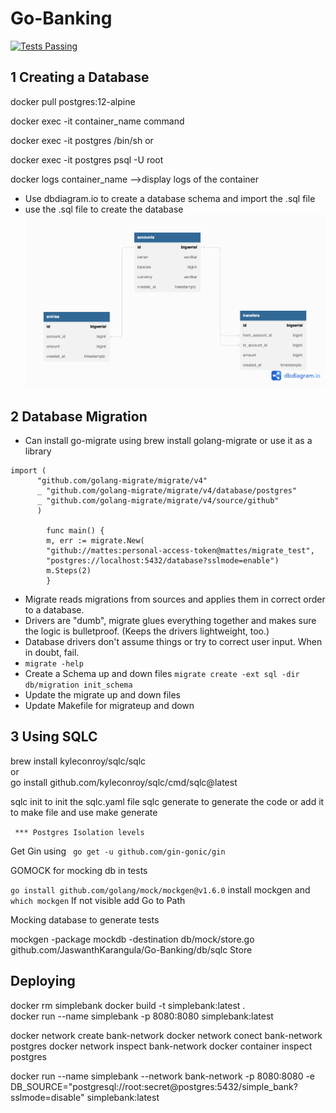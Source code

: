# Go-Banking

<a href="https://github.com/JaswanthKarangula/Go-Banking/actions">
      <img alt="Tests Passing" src="https://github.com/JaswanthKarangula/Go-Banking/actions/workflows/test.yml/badge.svg?event=push" />
    </a>

## 1 Creating a Database


docker pull postgres:12-alpine

docker exec -it container_name command 

docker exec -it postgres /bin/sh or 

docker exec -it postgres psql -U root

docker logs container_name -->display logs of the container



- Use dbdiagram.io to create a database schema and import the .sql file 
- use the .sql file to create the database
  <img src="/dbschema.png"/>

[//]: # ()
[//]: # (``` psql postgres   ``` <br>)

[//]: # (``` create role Jaswanth with login password 'password'  ```)

[//]: # (<br>)

[//]: # ()
[//]: # ()
[//]: # (``` psql postgres -U jaswanth ```)

[//]: # (<br>)

[//]: # (``` create database simple_bank ```)

## 2 Database Migration 

- Can install go-migrate using brew install golang-migrate  or use it as a library
```
import (
      "github.com/golang-migrate/migrate/v4"
      _ "github.com/golang-migrate/migrate/v4/database/postgres"
      _ "github.com/golang-migrate/migrate/v4/source/github"
      )

        func main() {
        m, err := migrate.New(
        "github://mattes:personal-access-token@mattes/migrate_test",
        "postgres://localhost:5432/database?sslmode=enable")
        m.Steps(2)
        } 

```
- Migrate reads migrations from sources and applies them in correct order to a database.
 - Drivers are "dumb", migrate glues everything together and makes sure the logic is bulletproof. (Keeps the drivers lightweight, too.)
 - Database drivers don't assume things or try to correct user input. When in doubt, fail.
 - ``` migrate -help ```
 - Create a Schema up and down files  ``` migrate create -ext sql -dir db/migration init_schema ```
 - Update the migrate up and down files
 - Update Makefile for migrateup and down

## 3  Using SQLC


brew install kyleconroy/sqlc/sqlc
<br>
or 
<br>
go install github.com/kyleconroy/sqlc/cmd/sqlc@latest

sqlc init to init the sqlc.yaml file 
sqlc generate to generate the code or add it to make file and use make generate


``` *** Postgres Isolation levels```


Get Gin using ``` go get -u github.com/gin-gonic/gin```

GOMOCK for mocking db in tests

```go install github.com/golang/mock/mockgen@v1.6.0``` install mockgen and ``` which mockgen ``` If not visible add Go to Path



Mocking database to generate tests

mockgen -package mockdb -destination db/mock/store.go  github.com/JaswanthKarangula/Go-Banking/db/sqlc Store



## Deploying


docker rm simplebank
docker build -t simplebank:latest .    
docker run --name simplebank -p 8080:8080 simplebank:latest

docker network create bank-network
docker network conect bank-network postgres
docker network inspect bank-network
docker container inspect postgres


docker run --name simplebank --network bank-network -p 8080:8080 -e DB_SOURCE="postgresql://root:secret@postgres:5432/simple_bank?sslmode=disable" simplebank:latest